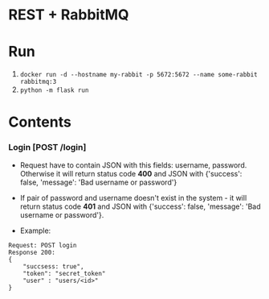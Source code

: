 # REST + RabbitMQ

# Run
1. `docker run -d --hostname my-rabbit -p 5672:5672 --name some-rabbit rabbitmq:3`
2. `python -m flask run`

# Contents

### <a name="#login"></a> Login [POST /login]
+ Request have to contain JSON with this fields: username, password. Otherwise it will return status code **400** and JSON with {'success': false, 'message': 'Bad username or password'}
+ If pair of password and username doesn't exist in the system - it will return status code **401** and JSON with {'success': false, 'message': 'Bad username or password'}.

+ Example: 
```
Request: POST login
Response 200:
{ 
	"succsess: true",
	"token": "secret_token"
	"user" : "users/<id>"
}
```
